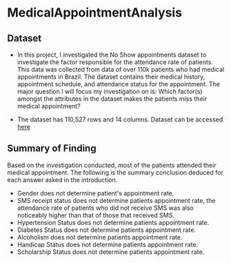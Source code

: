 # MedicalAppointmentAnalysis

## Dataset

* In this project, I investigated the No Show appointments dataset to investigate the factor responsible for the attendance rate of patients. This data was collected from data of over 110k patients who had medical appointments in Brazil. The dataset contains their medical history, appointment schedule, and attendance status for the appointment. The major question I will focus my investigation on is: Which factor(s) amongst the attributes in the dataset makes the patients miss their medical appointment?

* The dataset has 110,527 rows and 14 columns. Dataset can be accessed [here](https://www.kaggle.com/joniarroba/noshowappointments)

## Summary of Finding
Based on the investigation conducted, most of the patients attended their medical appointment. The following is the summary conclusion deduced for each answer asked in the introduction.

* Gender does not determine patient's appointment rate.
* SMS receipt status does not determine patients appointment rate, the attendance rate of patients who did not receive SMS was also noticeably higher than that of those that received SMS.
* Hypertension Status does not determine patients appointment rate.
* Diabetes Status does not determine patients appointment rate.
* Alcoholism does not determine patients appointment rate.
* Handicap Status does not determine patients appointment rate.
* Scholarship Status does not determine patients appointment rate.

